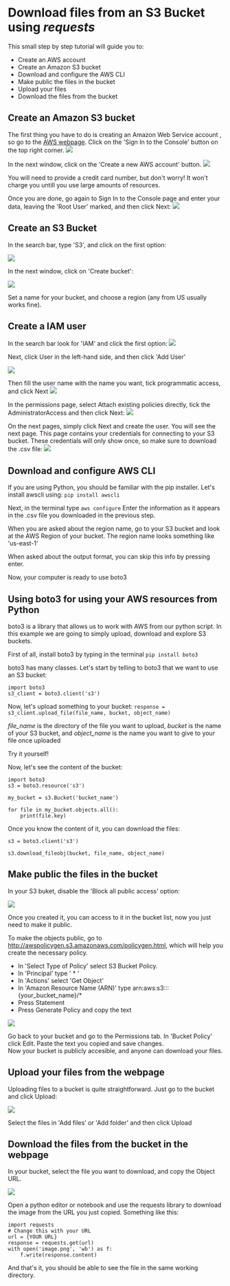 # Download files from an S3 Bucket using *requests*

This small step by step tutorial will guide you to:

- Create an AWS account
- Create an Amazon S3 bucket
- Download and configure the AWS CLI
- Make public the files in the bucket
- Upload your files
- Download the files from the bucket

## Create an Amazon S3 bucket

The first thing you have to do is creating an Amazon Web Service account , so go to the [AWS webpage](https://aws.amazon.com/). Click on the 'Sign In to the Console' button on the top right corner.
![](images/Sign_In.png)

In the next window, click on the 'Create a new AWS account' button.
![](images/Create_account.png)

You will need to provide a credit card number, but don't worry! It won't charge you untill you use large amounts of resources.

Once you are done, go again to Sign In to the Console page and enter your data, leaving the 'Root User' marked, and then click Next:
![](images/Root_User.png)

## Create an S3 Bucket

In the search bar, type 'S3', and click on the first option:

![](images/amazon_search.PNG)

In the next window, click on 'Create bucket':

![](images/Create_bucket.PNG)

Set a name for your bucket, and choose a region (any from US usually works fine).

## Create a IAM user 

In the search bar look for 'IAM' and click the first option:
![](images/IAM.PNG)

Next, click User in the left-hand side, and then click 'Add User'

![](images/IAM_User.PNG)

Then fill the user name with the name you want, tick programmatic access, and click Next
![](images/add_user.PNG)

In the permissions page, select Attach existing policies directly, tick the AdministratorAccess and then click Next:
![](images/Policies.PNG)

On the next pages, simply click Next and create the user. You will see the next page. This page contains your credentials for connecting to your S3 bucket. These credentials will only show once, so make sure to download the .csv file:
![](images/Credentials.PNG)

## Download and configure AWS CLI

If you are using Python, you should be familiar with the pip installer. Let's install awscli using:
`pip install awscli`

Next, in the terminal type `aws configure`
Enter the information as it appears in the .csv file you downloaded in the previous step. 

When you are asked about the region name, go to your S3 bucket and look at the AWS Region of your bucket. The region name looks something like 'us-east-1'

When asked about the output format, you can skip this info by pressing enter.

Now, your computer is ready to use boto3

## Using boto3 for using your AWS resources from Python

boto3 is a library that allows us to work with AWS from our python script. In this example we are going to simply upload, download and explore S3 buckets. 

First of all, install boto3 by typing in the terminal `pip install boto3`

boto3 has many classes. Let's start by telling to boto3 that we want to use an S3 bucket:
```
import boto3 
s3_client = boto3.client('s3')
```
Now, let's upload something to your bucket:
`response = s3_client.upload_file(file_name, bucket, object_name)`

*file_name* is the directory of the file you want to upload, *bucket* is the name of your S3 bucket, and *object_name* is the name you want to give to your file once uploaded


Try it yourself!

Now, let's see the content of the bucket:
```
import boto3
s3 = boto3.resource('s3')

my_bucket = s3.Bucket('bucket_name')

for file in my_bucket.objects.all():
    print(file.key)
```

Once you know the content of it, you can download the files:

```
s3 = boto3.client('s3')

s3.download_fileobj(bucket, file_name, object_name)
```

## Make public the files in the bucket

In your S3 buket, disable the 'Block all public access' option:

![](images/disable.PNG)

Once you created it, you can access to it in the bucket list, now you just need to make it public.


To make the objects public, go to http://awspolicygen.s3.amazonaws.com/policygen.html, which will help you create the necessary policy.<br>
- In 'Select Type of Policy' select S3 Bucket Policy. 
- In 'Principal' type ' * '
- In 'Actions' select 'Get Object'
- In 'Amazon Resource Name (ARN)' type arn:aws:s3:::{your_bucket_name}/*
- Press Statement
- Press Generate Policy and copy the text
  
![](images/Policy.PNG)

Go back to your bucket and go to the Permissions tab. In 'Bucket Policy' click Edit. Paste the text you copied and save changes.<br> 
Now your bucket is publicly accesible, and anyone can download your files. 

## Upload your files from the webpage

Uploading files to a bucket is quite straightforward. Just go to the bucket and click Upload:

![](images/Upload.PNG)

Select the files in 'Add files' or 'Add folder' and then click Upload

## Download the files from the bucket in the webpage

In your bucket, select the file you want to download, and copy the Object URL.

![](images/URL.PNG)

Open a python editor or notebook and use the requests library to download the image from the URL you just copied. Something like this:
```
import requests
# Change this with your URL
url = {YOUR URL}
response = requests.get(url)
with open('image.png', 'wb') as f:
    f.write(response.content)
```

And that's it, you should be able to see the file in the same working directory.